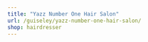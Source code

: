 ```yaml
---
title: "Yazz Number One Hair Salon"
url: /guiseley/yazz-number-one-hair-salon/
shop: hairdresser
---
```

